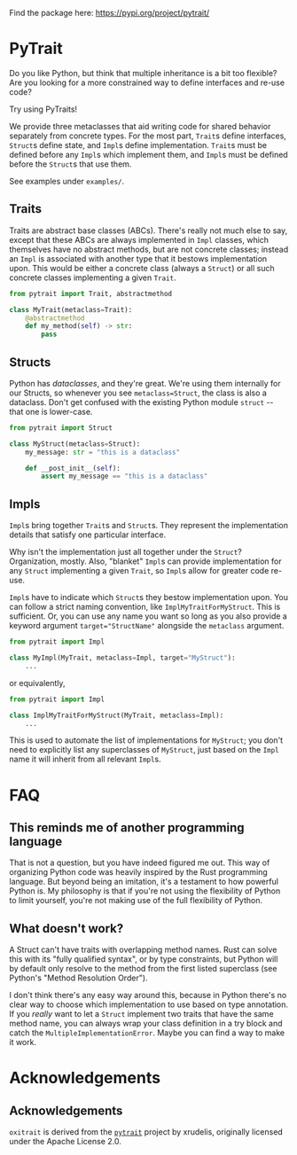Find the package here: https://pypi.org/project/pytrait/

PyTrait
=======

Do you like Python, but think that multiple inheritance is a bit too flexible? Are you
looking for a more constrained way to define interfaces and re-use code?

Try using PyTraits!

We provide three metaclasses that aid writing code for shared behavior separately from
concrete types. For the most part, `Trait`s define interfaces, `Struct`s define state,
and `Impl`s define implementation. `Trait`s must be defined before any `Impl`s which
implement them, and `Impl`s must be defined before the `Struct`s that use them.

See examples under `examples/`.


Traits
------

Traits are abstract base classes (ABCs). There's really not much else to say, except
that these ABCs are always implemented in `Impl` classes, which themselves have no
abstract methods, but are not concrete classes; instead an `Impl` is associated with
another type that it bestows implementation upon. This would be either a concrete class
(always a `Struct`) or all such concrete classes implementing a given `Trait`.


```python
from pytrait import Trait, abstractmethod    

class MyTrait(metaclass=Trait):
    @abstractmethod
    def my_method(self) -> str:
        pass
```


Structs
-------

Python has _dataclasses_, and they're great. We're using them internally for our
Structs, so whenever you see `metaclass=Struct`, the class is also a dataclass.
Don't get confused with the existing Python module `struct` -- that one is lower-case.

```python
from pytrait import Struct

class MyStruct(metaclass=Struct):
    my_message: str = "this is a dataclass"

    def __post_init__(self):
        assert my_message == "this is a dataclass"
```

Impls
-----

`Impl`s bring together `Trait`s and `Struct`s. They represent the implementation details
that satisfy one particular interface.

Why isn't the implementation just all together under the `Struct`? Organization,
mostly. Also, "blanket" `Impl`s can provide implementation for any `Struct` implementing
a given `Trait`, so `Impl`s allow for greater code re-use.

`Impl`s have to indicate which `Struct`s they bestow implementation upon. You can
follow a strict naming convention, like `ImplMyTraitForMyStruct`. This is sufficient.
Or, you can use any name you want so long as you also provide a keyword argument
`target="StructName"` alongside the `metaclass` argument.

```python
from pytrait import Impl

class MyImpl(MyTrait, metaclass=Impl, target="MyStruct"):
    ...
```

or equivalently,

```python
from pytrait import Impl

class ImplMyTraitForMyStruct(MyTrait, metaclass=Impl):
    ...
```

This is used to automate the list of implementations for `MyStruct`; you don't need to
explicitly list any superclasses of `MyStruct`, just based on the `Impl` name it will
inherit from all relevant `Impl`s.


FAQ
===


This reminds me of another programming language
-----------------------------------------------

That is not a question, but you have indeed figured me out. This way of organizing
Python code was heavily inspired by the Rust programming language. But beyond being an
imitation, it's a testament to how powerful Python is. My philosophy is that if
you're not using the flexibility of Python to limit yourself, you're not making use of
the full flexibility of Python.


What doesn't work?
------------------

A Struct can't have traits with overlapping method names. Rust can solve this
with its "fully qualified syntax", or by type constraints, but Python will
by default only resolve to the method from the first listed superclass (see
Python's "Method Resolution Order").

I don't think there's any easy way around this, because in Python there's no clear way
to choose which implementation to use based on type annotation. If you _really_ want to
let a `Struct` implement two traits that have the same method name, you can always wrap
your class definition in a try block and catch the `MultipleImplementationError`. Maybe
you can find a way to make it work.

Acknowledgements
================
## Acknowledgements
`oxitrait` is derived from the [`pytrait`](https://github.com/xrudelis/pytrait) project by xrudelis,
originally licensed under the Apache License 2.0.
